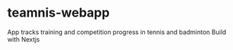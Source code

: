 # teamnis-webapp
App tracks training and competition progress in tennis and badminton
Build with Nextjs
